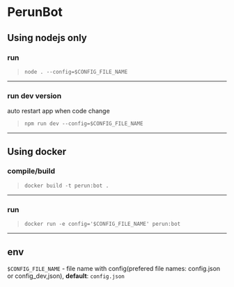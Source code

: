 # **PerunBot**

##  **Using nodejs only**

### run

> ``node . --config=$CONFIG_FILE_NAME``

___

### run dev version 
auto restart app when code change

> ``npm run dev --config=$CONFIG_FILE_NAME``

___
## **Using docker**

### compile/build

> ``docker build -t perun:bot .``

___

### run

> ``docker run -e config='$CONFIG_FILE_NAME' perun:bot``

___
## env

``$CONFIG_FILE_NAME`` - file name with config(prefered file names: config.json or config_dev,json), **default**: ``config.json``